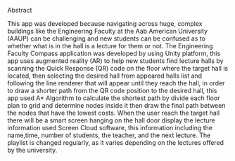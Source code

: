 Abstract

This app was developed because navigating across huge, complex buildings like the Engineering Faculty at the Aab American
University (AAUP) can be challenging and new students can be confused as to whether what is in the hall is a lecture for 
them or not.  The Engineering Faculty Compass application was developed by using Unity platform, this app uses augmented 
reality (AR) to help new students find lecture halls by scanning the Quick Response (QR) code on the floor where the target
hall is located, then selecting the desired hall from appeared halls list and following the line renderer that will appear 
until they reach the hall, in order to draw a shorter path from the QR code position to the desired hall, this app used A*
Algorithm to calculate the shortest path by divide each floor plan to grid and determine nodes inside it then draw the final
path between the nodes that have the lowest costs.  When the user reach the target hall there will be a smart screen hanging 
on the hall door display the lecture information used Screen Cloud software, this information including the name,time, number
of students, the teacher, and the next lecture. The playlist is changed regularly, as it varies depending on the lectures offered
by the university.
